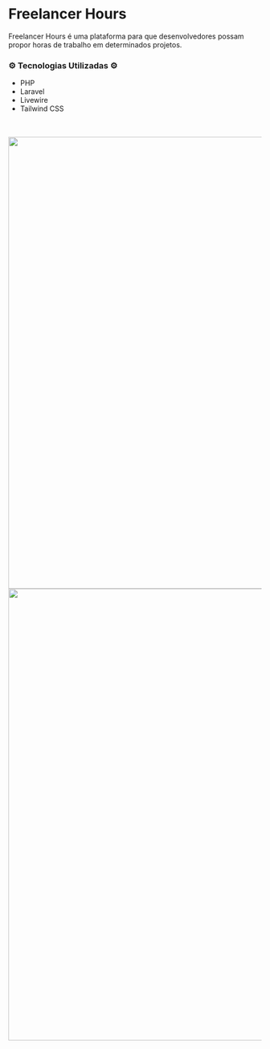 
# Freelancer Hours
Freelancer Hours é uma plataforma para que desenvolvedores possam propor horas de trabalho em determinados projetos.
<br/>

### ⚙️ Tecnologias Utilizadas ⚙️

- PHP
- Laravel
- Livewire
- Tailwind CSS
<br/> <br/> <br/>
<div align='center'>
<img src="https://github.com/user-attachments/assets/a46316a4-f437-4164-91cf-a73e7fd60f66" width='900px' />
<img src="https://github.com/user-attachments/assets/32bb2523-ad34-45a2-a216-f3c30f093bbb" width='900px'/>
</div>
